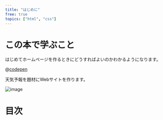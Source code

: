 ```yaml
---
title: "はじめに"
free: true
topics: ["html", "css"]
---
```

# この本で学ぶこと
はじめてホームページを作るときにどうすればよいのかわかるようになります。

@[codepen](https://codepen.io/hidehikokondo/pen/BamOPMM)

天気予報を題材にWebサイトを作ります。

![image](https://user-images.githubusercontent.com/3691510/185795939-71edf173-786b-4025-a8e7-3b17c907920e.png)


# 目次
